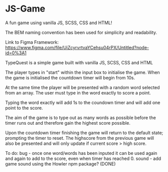 # JS-Game

A fun game using vanilla JS, SCSS, CSS and HTML!

The BEM naming convention has been used for simplicity and readability.

Link to Figma Framework:
https://www.figma.com/file/UiZcyrvrtvaYCehsu04rPX/Untitled?node-id=0%3A1

TypeQuest is a simple game built with vanilla JS, SCSS, CSS and HTML

The player types in "start" within the input box to initialise the game. When the game is initialised the countdown timer will begin from 10s.

At the same time the player will be presented with a random word selected from an array. The user must type in the word exactly to score a point.

Typing the word exactly will add 1s to the coundown timer and will add one point to the score.

The aim of the game is to type out as many words as possible before the timer runs out and therefore gain the highest score possible.

Upon the countdown timer finishing the game will return to the default state; prompting the timer to reset. The highscore from the previous game will also be presented and will only update if current score > high score.

To do:
bug - once one word/words has been inputed it can be used again and again to add to the score, even when timer has reached 0.
sound - add game sound using the Howler npm package? (DONE)
